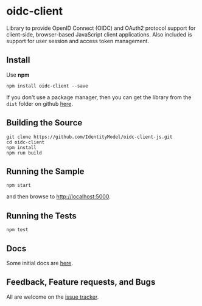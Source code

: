 # oidc-client

Library to provide OpenID Connect (OIDC) and OAuth2 protocol support for client-side, browser-based JavaScript client applications. 
Also included is support for user session and access token management.

## Install

Use **npm**

`npm install oidc-client --save`

If you don't use a package manager, then you can get the library from the `dist` folder on github [here](dist/oidc-client.js).

## Building the Source

```
git clone https://github.com/IdentityModel/oidc-client-js.git
cd oidc-client
npm install
npm run build
```

## Running the Sample

`npm start`

and then browse to [http://localhost:5000](http://localhost:5000).

## Running the Tests

`npm test`

## Docs

Some initial docs are [here](https://github.com/IdentityModel/oidc-client-js/wiki).

## Feedback, Feature requests, and Bugs

All are welcome on the [issue tracker](https://github.com/IdentityModel/oidc-client-js/issues).
